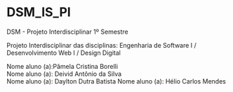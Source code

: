 # DSM_IS_PI
 DSM - Projeto Interdisciplinar 1º Semestre
 
Projeto Interdisciplinar das disciplinas: Engenharia de Software I / Desenvolvimento Web I / Design Digital

Nome aluno (a):Pâmela Cristina Borelli    
Nome aluno (a): Deivid Antônio da Silva                                    
Nome aluno (a): Daylton Dutra Batista
Nome aluno (a): Hélio Carlos Mendes
